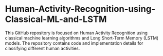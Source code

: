 # Human-Activity-Recognition-using-Classical-ML-and-LSTM
This GitHub repository is focused on Human Activity Recognition using classical machine learning algorithms and Long Short-Term Memory (LSTM) models. The repository contains code and implementation details for classifying different human activities.
